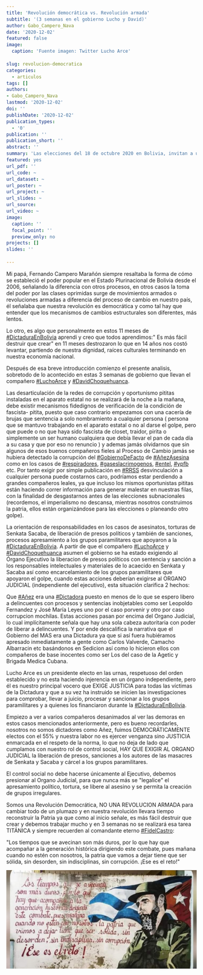 ```yaml
---
title: 'Revolución democrática vs. Revolución armada'
subtitle: '(3 semanas en el gobierno Lucho y David)'
author: Gabo_Campero_Nava
date: '2020-12-02'
featured: false
image:
  caption: 'Fuente imagen: Twitter Lucho Arce'

slug: revolucion-democratica
categories:
  - articulos
tags: []
authors:
- Gabo_Campero_Nava
lastmod: '2020-12-02'
doi: ''
publishDate: '2020-12-02'
publication_types:
  - '0'
publication: ''
publication_short: ''
abstract: ''
summary: 'Las elecciones del 18 de octubre 2020 en Bolivia, invitan a una reflexión necesaria. Los antecedentes son de amplio conocimiento, referidos al golpe de Estado'
featured: yes
url_pdf: ''
url_code: ~
url_dataset: ~
url_poster: ~
url_project: ~
url_slides: ~
url_source: 
url_video: ~
image:
  caption: ''
  focal_point: ''
  preview_only: no
projects: []
slides: ''

---
```


Mi papá, Fernando Campero Marañón siempre resaltaba la forma de cómo se estableció el poder popular en el Estado Plurinacional de Bolivia desde el 2006, señalando la diferencia con otros procesos, en otros casos  la toma del poder por las clases oprimidas surge de movimientos armados o revoluciones armadas a diferencia del proceso de cambio en nuestro país, él señalaba que nuestra revolución es democrática y como tal hay que entender que los mecanismos de cambios estructurales son diferentes, más lentos.

Lo otro, es algo que personalmente en estos 11 meses de [#DictaduraEnBolivia](#DictaduraEnBolivia) aprendi y creo que todos aprendimos:" Es más fácil destruir que crear" en 11 meses destrozaron lo que en 14 años nos costó levantar, partiendo de nuestra dignidad, raíces culturales terminando en nuestra economía nacional.

Después de esa breve introducción comienzo el presente analisis, sobretodo de lo acontecido en estas 3 semanas de gobierno que llevan el compañero [#LuchoArce](#LuchoArce) y [#DavidChoquehuanca](#DavidChoquehuanca).

Las desarticulación de la redes de corrupción y oportunismo pititas instaladas en el aparato estatal no se realizará de la noche a la mañana, debe existir mecanismos fidedignos de verificación de la condición de fascista- pitita, puesto que caso contrario empezamos con una cacería de brujas que sentencia a solo nombramiento a cualquier persona ( persona que se mantuvo trabajando en el aparato estatal o no al darse el golpe, pero que puede o no que haya sido fascista de closet, traidor, pirita o simplemente un ser humano cualquiera que debía llevar el pan de cada día a su casa y que por eso no renuncio ) y ademas jamás olvidarnos que sin algunos de esos buenos compañeros fieles al Proceso de Cambio jamás se hubiera detectado la corrupción del [#GobiernoDeFacto](#GobiernoDeFacto) de [#AñezAsesina](#AñezAsesina) como en los casos de [#respiradores](#respiradores), [#gaseslacrimogenos](#gaseslacrimogenos), [#entel](#entel), [#ypfb](#ypfb) etc. Por tanto exigir por simple publicación en [#RRSS](#RRSS) desvinculación a cualquier persona puede costarnos caro, podríamos estar perdiendo a grandes compañeros leales, ya que incluso los mismos oportunistas pititas están haciendo correr información para generar malestar en nuestras filas, con la finalidad de desgastarnos antes de las elecciones subnacionales (recordemos, el imperialismo no descansa, mientras nosotros construimos la patria, ellos están organizándose para las elecciones o planeando otro golpe).

La orientación de responsabilidades en los casos de asesinatos, torturas de Senkata Sacaba, de liberación de presos políticos y también de sanciones, procesos apresamiento a los grupos paramilitares que apoyaron a la [#DictaduraEnBolivia](#DictaduraEnBolivia). A partir de que el compañero [#LuchoArce](#LuchoArce) y [#DavidChoquehuanca](#DavidChoquehuanca) asumen el gobierno se ha estado exigiendo al Órgano Ejecutivo la liberacion de presos políticos con sentencia y sanción a los responsables intelectuales y materiales de lo acaecido en Senkata y Sacaba así como encarcelamiento de los grupos paramilitares que apoyaron el golpe, cuando estas acciones deberían exigirse al ORGANO JUDICIAL (independiente del ejecutivo), esta situación clarifica 2 hechos: 

Que [#Añez](#Añez) era una [#Dictadora](#Dictadora) puesto en menos de lo que se espero libero a delincuentes con procesos y sentencias inobjetables como ser Leopoldo Fernandez y José María Leyes uno por el caso porvenir y otro por caso corrupcion mochilas. Estas acciones pasan por encima del Organo Judicial, lo cual implícitamente señala que hay una sola cabeza autoritaria con poder de liberar a delincuentes. Y por ende descalifica la narrativa que el Gobierno del MAS era una Dictadura ya que si así fuera hubiéramos apresado inmediatamente a gente como Carlos Valverde, Camacho Albarracin etc basándonos en Sedicion así como lo hicieron ellos con compañeros de base inocentes como ser Los del caso de la Agetic y Brigada Medica Cubana.

Lucho Arce es un presidente electo en las urnas, respetuoso del orden establecido y no esta haciendo injerencia en un órgano independiente, pero él es nuestro principal vocero que EXIGE JUSTICIA para todas las víctimas de la Dictadura y que a su vez ha instruido se inicien las investigaciones para comprobar, llevar a juicio, procesar y sancionar a los grupos paramilitares y a quienes los financiaron durante la [#DictaduraEnBolivia](#DictaduraEnBolivia).

Empiezo a ver a varios compañeros desanimados al ver las demoras en estos casos mencionados anteriormente, pero es bueno recordarles, nosotros no somos dictadores como Añez, fuimos DEMOCRÁTICAMENTE electos con el 55% y nuestra labor no es ejercer venganza sino JUSTICIA enmarcada en el respeto de la norma, lo que no deja de lado que cumplamos con nuestro rol de control social, HAY QUE EXIGIR AL ORGANO JUDICIAL la liberación de presos, sanciones a los autores de las masacres de Senkata y Sacaba y cárcel a los grupos paramilitares. 

El control social no debe hacerse únicamente al Ejecutivo, debemos presionar al Organo Judicial, para que nunca más se "legalice" el apresamiento político, tortura, se libere al asesino y se permita la creación de grupos irregulares.

Somos una Revolución Democrática, NO UNA REVOLUCION ARMADA para cambiar todo de un plumazo y en nuestra revolución llevara tiempo reconstruir la Patria ya que como al inicio señale, es más fácil destruir que crear y debemos trabajar mucho y en 3 semanas no se realizará esa tarea TITÁNICA y siempre recuerden al comandante eterno [#FidelCastro](#FidelCastro):

"Los tiempos que se avecinan son más duros, por lo que hay que acompañar a la generación histórica dirigiendo este combate, pues mañana cuando no estén con nosotros, la patria que vamos a dejar tiene que ser sólida, sin desorden, sin indisciplinas, sin corrupción. ¡Ese es el reto!"

![](1.jpeg)

